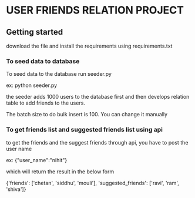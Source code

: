# USER FRIENDS RELATION PROJECT
 
## Getting started
download the file and install the requirements using requirements.txt 
  
### To seed data to database
To seed data to the database run seeder.py  
  
ex: python seeder.py 
  
the seeder adds 1000 users to the database first and then develops relation table to add friends to the users.
  
The batch size to do bulk insert is 100. You can change it manually 
 
### To get friends list and suggested friends list using api
 
to get the friends and the suggest friends through api, you have to post the user name 
 
ex: {"user_name":"nihit"} 
 
which will return the result in the below form 
 
{'friends': ['chetan', 'siddhu', 'mouli'], 'suggested_friends': ['ravi', 'ram', 'shiva']} 
